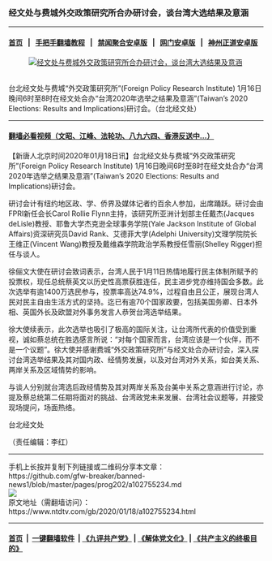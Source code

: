 ### 经文处与费城外交政策研究所合办研讨会，谈台湾大选结果及意涵
------------------------

#### [首页](https://github.com/gfw-breaker/banned-news1/blob/master/README.md) &nbsp;&nbsp;|&nbsp;&nbsp; [手把手翻墙教程](https://github.com/gfw-breaker/guides/wiki) &nbsp;&nbsp;|&nbsp;&nbsp; [禁闻聚合安卓版](https://github.com/gfw-breaker/bn-android) &nbsp;&nbsp;|&nbsp;&nbsp; [网门安卓版](https://github.com/oGate2/oGate) &nbsp;&nbsp;|&nbsp;&nbsp; [神州正道安卓版](https://github.com/SzzdOgate/update) 



<div><div class="featured_image">
 <a href="https://i.ntdtv.com/assets/uploads/2020/01/b019f26581c7fb10291ca9dd5adc0767.jpg" target="_blank">
  <figure>
   <img alt="经文处与费城外交政策研究所合办研讨会，谈台湾大选结果及意涵" src="https://i.ntdtv.com/assets/uploads/2020/01/b019f26581c7fb10291ca9dd5adc0767-800x450.jpg"/>
  </figure><br/>
 </a>
 <span class="caption">
  台北经文处与费城“外交政策研究所”(Foreign Policy Research Institute) 1月16日晚间6时至8时在经文处合办“台湾2020年选举之结果及意涵”(Taiwan’s 2020 Elections: Results and Implications)研讨会。（台北经文处）
 </span>
</div>
</div><hr/>

#### [翻墙必看视频（文昭、江峰、法轮功、八九六四、香港反送中...）](http://167.172.214.107/home.html)

<div><div class="post_content" itemprop="articleBody">
 <p>
  【新唐人北京时间2020年01月18日讯】台北经文处与费城“外交政策研究所”(Foreign Policy Research Institute) 1月16日晚间6时至8时在经文处合办“台湾2020年选举之结果及意涵”(Taiwan’s 2020 Elections: Results and Implications)研讨会。
 </p>
 <p>
  研讨会计有纽约地区政、学、侨界及媒体记者约百余人参加，出席踊跃。研讨会由FPRI新任会长Carol Rollie Flynn主持，该研究所亚洲计划部主任戴杰(Jacques deLisle)教授、耶鲁大学杰克逊全球事务学院(Yale Jackson Institute of Global Affairs)资深研究员David Rank、艾德菲大学(Adelphi University)文理学院院长王维正(Vincent Wang)教授及戴维森学院政治学系教授任雪丽(Shelley Rigger)担任与谈人。
 </p>
 <p>
  徐俪文大使在研讨会致词表示，台湾人民于1月11日热情地履行民主体制所赋予的投票权，现任总统蔡英文以历史性高票获胜连任，民主进步党亦维持国会多数。此次选举有逾1400万选民参与，投票率高达74.9%，过程自由且公正，展现台湾人民对民主自由生活方式的坚持。迄已有逾70个国家政要，包括美国务卿、日本外相、英国外长及欧盟对外事务发言人恭贺台湾选举结果。
 </p>
 <p>
  徐大使续表示，此次选举也吸引了极高的国际关注，让台湾所代表的价值受到重视，诚如蔡总统在胜选感言所说：“对每个国家而言，台湾应该是一个伙伴，而不是一个议题”。徐大使并感谢费城“外交政策研究所”与经文处合办研讨会，深入探讨台湾选举结果及其对国内政、经情势发展，以及对台湾对外关系，如台美关系、两岸关系及区域情势的影响。
 </p>
 <p>
  与谈人分别就台湾选后政经情势及其对两岸关系及台美中关系之意涵进行讨论，亦提及蔡总统第二任期将面对的挑战、台湾政党未来发展、台湾社会议题等，并接受现场提问，场面热络。
 </p>
 <p>
  <ok href="https://www.ntdtv.com/gb/台北经文处.htm">
   台北经文处
  </ok>
 </p>
 <p>
  （责任编辑：李红）
 </p>
 <div class="single_ad">
 </div>
</div>
</div>
<hr/>
手机上长按并复制下列链接或二维码分享本文章：<br/>
https://github.com/gfw-breaker/banned-news1/blob/master/pages/prog202/a102755234.md <br/>
<a href='https://github.com/gfw-breaker/banned-news1/blob/master/pages/prog202/a102755234.md'><img src='https://github.com/gfw-breaker/banned-news1/blob/master/pages/prog202/a102755234.md.png'/></a> <br/>
原文地址（需翻墙访问）：https://www.ntdtv.com/gb/2020/01/18/a102755234.html


------------------------
#### [首页](https://github.com/gfw-breaker/banned-news1/blob/master/README.md) &nbsp;|&nbsp; [一键翻墙软件](https://github.com/gfw-breaker/nogfw/blob/master/README.md) &nbsp;| [《九评共产党》](https://github.com/gfw-breaker/9ping.md/blob/master/README.md#九评之一评共产党是什么) | [《解体党文化》](https://github.com/gfw-breaker/jtdwh.md/blob/master/README.md) | [《共产主义的终极目的》](https://github.com/gfw-breaker/gczydzjmd.md/blob/master/README.md)


<img src='http://gfw-breaker.win/banned-news/pages/prog202/a102755234.md' width='0px' height='0px'/>